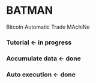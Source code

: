 # BATMAN
Bitcoin Automatic Trade MAchiNe

### Tutorial <- in progress
### Accumulate data <- done
### Auto execution <- done
